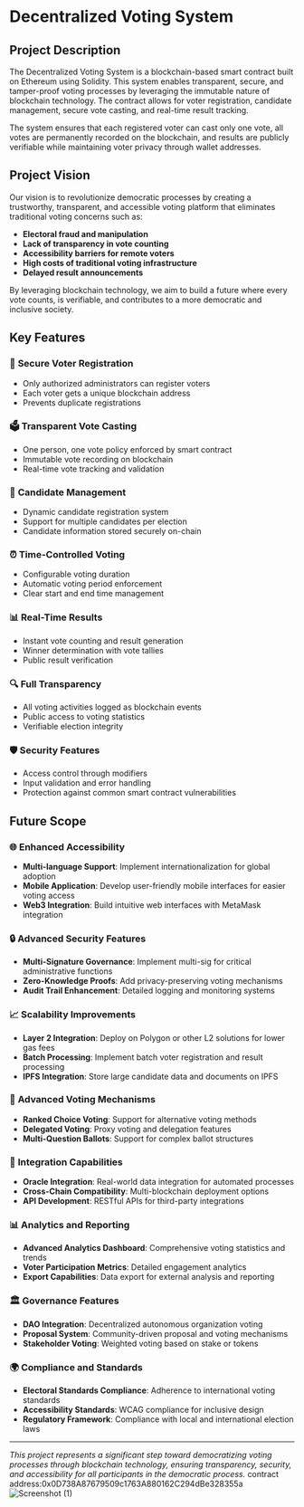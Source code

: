 # Decentralized Voting System

## Project Description

The Decentralized Voting System is a blockchain-based smart contract built on Ethereum using Solidity. This system enables transparent, secure, and tamper-proof voting processes by leveraging the immutable nature of blockchain technology. The contract allows for voter registration, candidate management, secure vote casting, and real-time result tracking.

The system ensures that each registered voter can cast only one vote, all votes are permanently recorded on the blockchain, and results are publicly verifiable while maintaining voter privacy through wallet addresses.

## Project Vision

Our vision is to revolutionize democratic processes by creating a trustworthy, transparent, and accessible voting platform that eliminates traditional voting concerns such as:

- **Electoral fraud and manipulation**
- **Lack of transparency in vote counting**
- **Accessibility barriers for remote voters**
- **High costs of traditional voting infrastructure**
- **Delayed result announcements**

By leveraging blockchain technology, we aim to build a future where every vote counts, is verifiable, and contributes to a more democratic and inclusive society.

## Key Features

### 🔐 **Secure Voter Registration**
- Only authorized administrators can register voters
- Each voter gets a unique blockchain address
- Prevents duplicate registrations

### 🗳️ **Transparent Vote Casting**
- One person, one vote policy enforced by smart contract
- Immutable vote recording on blockchain
- Real-time vote tracking and validation

### 👥 **Candidate Management**
- Dynamic candidate registration system
- Support for multiple candidates per election
- Candidate information stored securely on-chain

### ⏰ **Time-Controlled Voting**
- Configurable voting duration
- Automatic voting period enforcement
- Clear start and end time management

### 📊 **Real-Time Results**
- Instant vote counting and result generation
- Winner determination with vote tallies
- Public result verification

### 🔍 **Full Transparency**
- All voting activities logged as blockchain events
- Public access to voting statistics
- Verifiable election integrity

### 🛡️ **Security Features**
- Access control through modifiers
- Input validation and error handling
- Protection against common smart contract vulnerabilities

## Future Scope

### 🌐 **Enhanced Accessibility**
- **Multi-language Support**: Implement internationalization for global adoption
- **Mobile Application**: Develop user-friendly mobile interfaces for easier voting access
- **Web3 Integration**: Build intuitive web interfaces with MetaMask integration

### 🔒 **Advanced Security Features**
- **Multi-Signature Governance**: Implement multi-sig for critical administrative functions
- **Zero-Knowledge Proofs**: Add privacy-preserving voting mechanisms
- **Audit Trail Enhancement**: Detailed logging and monitoring systems

### 📈 **Scalability Improvements**
- **Layer 2 Integration**: Deploy on Polygon or other L2 solutions for lower gas fees
- **Batch Processing**: Implement batch voter registration and result processing
- **IPFS Integration**: Store large candidate data and documents on IPFS

### 🎯 **Advanced Voting Mechanisms**
- **Ranked Choice Voting**: Support for alternative voting methods
- **Delegated Voting**: Proxy voting and delegation features
- **Multi-Question Ballots**: Support for complex ballot structures

### 🔗 **Integration Capabilities**
- **Oracle Integration**: Real-world data integration for automated processes
- **Cross-Chain Compatibility**: Multi-blockchain deployment options
- **API Development**: RESTful APIs for third-party integrations

### 📊 **Analytics and Reporting**
- **Advanced Analytics Dashboard**: Comprehensive voting statistics and trends
- **Voter Participation Metrics**: Detailed engagement analytics
- **Export Capabilities**: Data export for external analysis and reporting

### 🏛️ **Governance Features**
- **DAO Integration**: Decentralized autonomous organization voting
- **Proposal System**: Community-driven proposal and voting mechanisms
- **Stakeholder Voting**: Weighted voting based on stake or tokens

### 🌍 **Compliance and Standards**
- **Electoral Standards Compliance**: Adherence to international voting standards
- **Accessibility Standards**: WCAG compliance for inclusive design
- **Regulatory Framework**: Compliance with local and international election laws

---

*This project represents a significant step toward democratizing voting processes through blockchain technology, ensuring transparency, security, and accessibility for all participants in the democratic process.*
contract address:0x0D738A87679509c1763A880162C294dBe328355a
![Screenshot (1)](https://github.com/user-attachments/assets/11fd7ef7-9b24-4cb6-95a3-34b58234052f)
